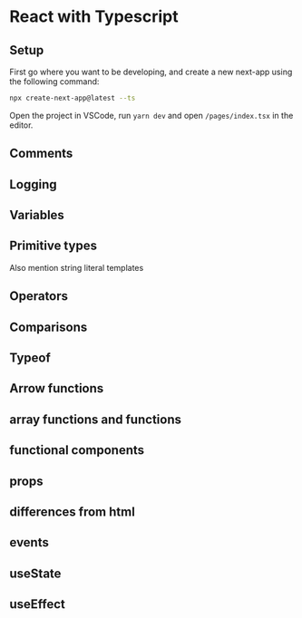 # React with Typescript

## Setup

First go where you want to be developing, and create a new next-app using the following command:

```bash
npx create-next-app@latest --ts
```

Open the project in VSCode, run `yarn dev` and open `/pages/index.tsx` in the editor.

## Comments

## Logging

## Variables

## Primitive types

Also mention string literal templates

## Operators

## Comparisons

## Typeof

## Arrow functions

## array functions and functions

## functional components

## props

## differences from html

## events

## useState

## useEffect
